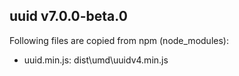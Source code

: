 ## uuid v7.0.0-beta.0

Following files are copied from npm (node_modules):

* uuid.min.js: dist\umd\uuidv4.min.js
